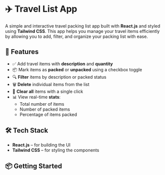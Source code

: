 # ✈️ Travel List App

A simple and interactive travel packing list app built with **React.js** and styled using **Tailwind CSS**. This app helps you manage your travel items efficiently by allowing you to add, filter, and organize your packing list with ease.

## 🚀 Features

- ✅ Add travel items with **description** and **quantity**
- 📦 Mark items as **packed** or **unpacked** using a checkbox toggle
- 🔍 **Filter** items by description or packed status
- 🗑️ **Delete** individual items from the list
- 🔄 **Clear all** items with a single click
- 📊 View real-time **stats**:
  - Total number of items
  - Number of packed items
  - Percentage of items packed

## 🛠️ Tech Stack

- **React.js** – for building the UI
- **Tailwind CSS** – for styling the components

## 📦 Getting Started
